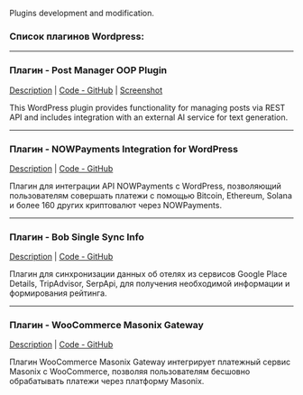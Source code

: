 Plugins development and modification.  

### Список плагинов Wordpress:


---

### Плагин - Post Manager OOP Plugin
[Description](httpshttps://github.com/DimaWide/wp-plugins/tree/main/post-manager-ai-generation/README.md) | [Code - GitHub](httpshttps://github.com/DimaWide/wp-plugins/tree/main/post-manager-ai-generation) | [Screenshot](https://github.com/DimaWide/wp-plugins/blob/main/post-manager-ai-generation/screencapture.png)

This WordPress plugin provides functionality for managing posts via REST API and includes integration with an external AI service for text generation.

---

### Плагин - NOWPayments Integration for WordPress
[Description](https://github.com/DmitriyChiroky/wp-plugins-new/tree/main/nowpayments-integration/README.md) | [Code - GitHub](https://github.com/DmitriyChiroky/wp-plugins-new/tree/main/nowpayments-integration)

Плагин для интеграции API NOWPayments с WordPress, позволяющий пользователям совершать платежи с помощью Bitcoin, Ethereum, Solana и более 160 других криптовалют через NOWPayments.

---

### Плагин - Bob Single Sync Info
[Description](https://github.com/DmitriyChiroky/wp-plugins-new/tree/main/bob-single-sync-info/README.md) | [Code - GitHub](https://github.com/DmitriyChiroky/wp-plugins-new/tree/main/bob-single-sync-info)

Плагин для синхронизации данных об отелях из сервисов Google Place Details, TripAdvisor, SerpApi, для получения необходимой информации и формирования рейтинга.  

---

### Плагин - WooCommerce Masonix Gateway
[Description](https://github.com/DmitriyChiroky/wp-plugins-new/tree/main/woocommerce-masonix-gateway/README.md) | [Code - GitHub](https://github.com/DmitriyChiroky/wp-plugins-new/tree/main/woocommerce-masonix-gateway)

Плагин WooCommerce Masonix Gateway интегрирует платежный сервис Masonix с WooCommerce, позволяя пользователям бесшовно обрабатывать платежи через платформу Masonix.
